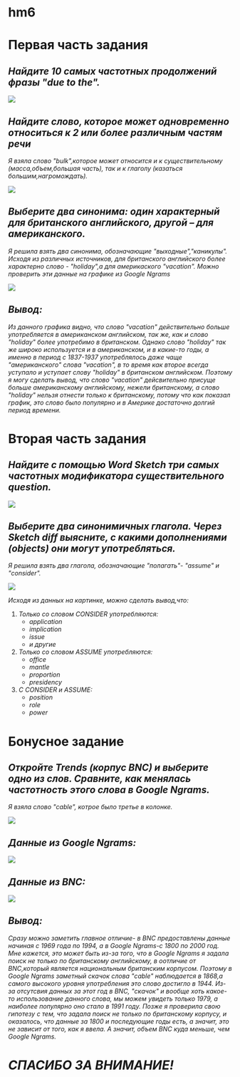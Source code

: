 # hm6
# Первая часть задания

## *Найдите 10 самых частотных продолжений фразы "due to the".*

![](https://github.com/msidelnikova/hm6/blob/master/Due%20to%20the.png)
    
 ## *Найдите слово, которое может одновременно относиться к 2 или более различным частям речи*
 *Я взяла слово "bulk",которое может относится и к существительному (масса,объем,большая часть), так и к глаголу (казаться большим,нагромождать).*
 
 ![](https://github.com/msidelnikova/hm6/blob/master/bulk.png)
 
 ## *Выберите два синонима: один характерный для британского английского, другой – для американского.*
 *Я решила взять два синонима, обозначающие "выходные","каникулы". Исходя из различных источников, для британского английского более характерно слово - "holiday",а для америкаского "vacation". Можно проверить эти данные на графике из Google Ngrams*
 
![](https://github.com/msidelnikova/hm6/blob/master/holiday_vacation.png)
 
 ## *Вывод:*
 *Из данного графика видно, что слово "vacation" действительно больше употребляется в американском английском, так же, как и слово "holiday" более употребимо в британском. Однако слово "holiday" так же широко используется и в американском, и в какие-то годы, а именно в период с 1837-1937 употреблялось даже чаще "американского" слова "vacation", в то время как второе всегда уступало и уступает слову "holiday" в британском английском. Поэтому я могу сделать вывод, что слово "vacation" дейсвительно присуще больше американскому английскому, нежели британскому, а слово "holiday" нельзя отнести только к британскому, потому что как показал график, это слово было популярно и в Америке достаточно долгий период времени.*



# Вторая часть задания

## *Найдите с помощью Word Sketch три самых частотных модификатора существительного question.*

![](https://github.com/msidelnikova/hm6/blob/master/question.png)

## *Выберите два синонимичных глагола. Через Sketch diff выясните, с какими дополнениями (objects) они могут употребляться.*
*Я решила взять два глагола, обозначающие "полагать"- "assume" и "consider".*

![](https://github.com/msidelnikova/hm6/blob/master/consider_assume.png)

*Исходя из данных на картинке, можно сделать вывод,что:*
1. *Только со словом CONSIDER употребляются:*
    * *application*
    * *implication*
    * *issue*
    * *и другие*
2. *Только со словом ASSUME употребляются:*
    * *office*
    * *mantle*
    * *proportion*
    * *presidency*
3. *С CONSIDER и ASSUME:*
    * *position*
    * *role*
    * *power*

# Бонусное задание
## *Откройте Trends (корпус BNC) и выберите одно из слов. Сравните, как менялась частотность этого слова в Google Ngrams.*
*Я взяла слово "cable", котрое было третье в колонке.*

![](https://github.com/msidelnikova/hm6/blob/master/cable.png)

## *Данные из Google Ngrams:*

![](https://github.com/msidelnikova/hm6/blob/master/cable_ngram.png)

## *Данные из BNC:*

![](https://github.com/msidelnikova/hm6/blob/master/cable_BNC.png)

## *Вывод:*
*Сразу можно заметить главное отличие- в BNC предоставлены данные начиная с 1969 года по 1994, а в Google Ngrams-с 1800 по 2000 год. Мне кажется, это может быть из-за того, что в Google Ngrams я задала поиск не только по британскому английскому, в оотличие от BNC,который является национальным британским корпусом. Поэтому в Google Ngrams заметный скачок слова "cable" наблюдается в 1868,а самого высокого уровня употребления это слово достигло в 1944. Из-за отсутсвия данных за этот год в BNC, "скачок" и вообще хоть какое-то использование данного слова, мы можем увидеть только 1979, а наиболее популярно оно стало в 1991 году. Позже я проверила свою гипотезу с тем, что задала поиск не только по британскому корпусу, и оказалось, что данные за 1800 и последующие годы есть, а значит, это не зависит от того, как я ввела. А значит, объем BNC куда меньше, чем Google Ngrams.*





# *СПАСИБО ЗА ВНИМАНИЕ!*
